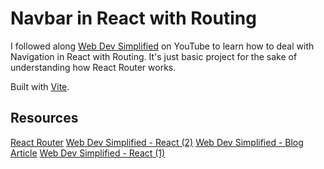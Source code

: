 # Navbar in React with Routing

I followed along [Web Dev Simplified](https://www.youtube.com/@WebDevSimplified) on YouTube to learn how to deal with Navigation in React with Routing. It's just basic project for the sake of understanding how React Router works.

Built with [Vite](https://vitejs.dev/).

## Resources

[React Router](https://reactrouter.com/en/main)
[Web Dev Simplified - React (2)](https://youtu.be/Ul3y1LXxzdU)
[Web Dev Simplified - Blog Article](https://blog.webdevsimplified.com/2022-07/react-router/)
[Web Dev Simplified - React (1)](https://youtu.be/SLfhMt5OUPI)
